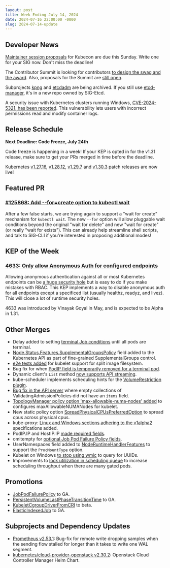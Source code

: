 ```yaml
---
layout: post
title: Week Ending July 14, 2024
date: 2024-07-16 22:00:00 -0000
slug: 2024-07-14-update
---
```


## Developer News

[Maintainer session proposals](https://events.linuxfoundation.org/kubecon-cloudnativecon-north-america/program/project-opportunities/) for Kubecon are due this Sunday.  Write one for your SIG now.  Don't miss the deadline!  

The Contributor Summit is looking for contributors [to design the swag and the award](https://groups.google.com/a/kubernetes.io/g/dev/c/14Rb3Z5a3rU). Also, proposals for the Summit are [still open](https://www.kubernetes.dev/events/2024/kcsna/schedule/).

Subprojects [kpng](https://github.com/kubernetes/org/issues/5054) and [etcdadm](https://github.com/kubernetes/org/issues/5013) are being archived.  If you still use [etcd-manager](https://github.com/kubernetes-sigs/etcd-manager), it's in a new repo owned by SIG-Etcd.

A security issue with Kubernetes clusters running Windows, [CVE-2024-5321, has been reported](https://groups.google.com/a/kubernetes.io/g/dev/c/4heKf7NU4CE). This vulnerability lets users with incorrect permissions read and modify container logs.

## Release Schedule

**Next Deadline: Code Freeze, July 24th**

Code freeze is happening in a week! If your KEP is opted in for the v1.31 release, make sure to get your PRs merged in time before the deadline.

Kubernetes [v1.27.16](https://groups.google.com/a/kubernetes.io/g/dev/c/O4xZjqxsuOM), [v1.28.12](https://groups.google.com/a/kubernetes.io/g/dev/c/b_pKyClWmoA), [v1.29.7](https://groups.google.com/a/kubernetes.io/g/dev/c/KQt7sILSKtw) and [v1.30.3](https://groups.google.com/a/kubernetes.io/g/dev/c/hGN3zEeaPg8) patch releases are now live!

## Featured PR

### [#125868: Add --for=create option to kubectl wait](https://github.com/kubernetes/kubernetes/pull/125868)

After a few false starts, we are trying again to support a "wait for create" mechanism for `kubectl wait`. The new `--for` option will allow pluggable wait conditions beyond the original "wait for delete" and new "wait for create" (or really "wait for exists"). This can already help streamline shell scripts, and talk to SIG-CLI if you're interested in proposing additional modes!

## KEP of the Week

### [4633: Only allow Anonymous Auth for configured endpoints](https://github.com/kubernetes/enhancements/tree/master/keps/sig-auth/4633-anonymous-auth-configurable-endpoints)

Allowing anonymous authentication against all or most Kubernetes endpoints can be [a huge security hole](https://kccncna2023.sched.com/event/1R2tp/rbacdoors-how-cryptominers-are-exploiting-rbac-misconfigs-greg-castle-vinayak-goyal-google) but is easy to do if you make mistakes with RBAC.  This KEP implements a way to disable anonymous auth for all endpoints except a specificed list (usually healthz, readyz, and livez).  This will close a lot of runtime security holes.

4633 was introduced by Vinayak Goyal in May, and is expected to be Alpha in 1.31.

## Other Merges

* Delay added to setting [terminal Job conditions](https://github.com/kubernetes/kubernetes/pull/125510) until all pods are terminal.
* [Node.Status.Features.SupplementalGroupsPolicy](https://github.com/kubernetes/kubernetes/pull/125470) field added to the Kubernetes API as part of fine-grained SupplementalGroups control.
* [e2e tests added](https://github.com/kubernetes/kubernetes/pull/125417) for kubelet support for split image filesystem.
* Bug fix for when [PodIP field is temporarily removed for a terminal pod](https://github.com/kubernetes/kubernetes/pull/125404).
* Dynamic client's `List` method [now supports API streaming](https://github.com/kubernetes/kubernetes/pull/125305).
* kube-scheduler implements scheduling hints for the [VolumeRestriction plugin](https://github.com/kubernetes/kubernetes/pull/125280).
* [Bug fix in the API server](https://github.com/kubernetes/kubernetes/pull/124568) where empty collections of ValidatingAdmissionPolicies did not have an `items` field.
* [TopologyManager policy option 'max-allowable-numa-nodes' added](https://github.com/kubernetes/kubernetes/pull/124148) to configures maxAllowableNUMANodes for kubelet.
* New static policy option [SpreadPhysicalCPUsPreferredOption](https://github.com/kubernetes/kubernetes/pull/123733) to spread cpus across physical cpus.
* kube-proxy: [Linux and Windows sections adhering to the v1alpha2](https://github.com/kubernetes/kubernetes/pull/126072) specifications added.
* PodIP.IP and HostIP.IP [made required fields](https://github.com/kubernetes/kubernetes/pull/126057).
* omitempty for [optional Job Pod Failure Policy fields](https://github.com/kubernetes/kubernetes/pull/126046).
* UserNamespaces field added to [NodeRuntimeHandlerFeatures](https://github.com/kubernetes/kubernetes/pull/126034) to support the `ProcMountType` option. 
* Kubelet on Windows [to stop using wmic](https://github.com/kubernetes/kubernetes/pull/126012) to query for UUIDs.
* Improvements to [lock utilization in scheduling queue](https://github.com/kubernetes/kubernetes/pull/125692) to increase scheduling throughput when there are many gated pods.

## Promotions

* [JobPodFailurePolicy](https://github.com/kubernetes/kubernetes/pull/125442) to GA.
* [PersistentVolumeLastPhaseTransitionTime](https://github.com/kubernetes/kubernetes/pull/124969) to GA.
* [KubeletCgroupDriverFromCRI](https://github.com/kubernetes/kubernetes/pull/125828) to beta.
* [ElasticIndexedJob](https://github.com/kubernetes/kubernetes/pull/125751) to GA.

## Subprojects and Dependency Updates

* [Prometheus v2.53.1](https://github.com/prometheus/prometheus/releases/tag/v2.53.1): Bug-fix for remote write dropping samples when the sending flow stalled for longer than it takes to write one WAL segment.
* [kubernetes/cloud-provider-openstack v2.30.2](https://github.com/kubernetes/cloud-provider-openstack/releases/tag/openstack-cloud-controller-manager-2.30.2): Openstack Cloud Controller Manager Helm Chart.